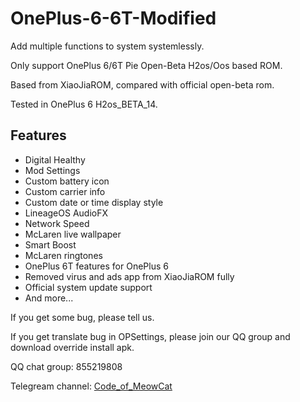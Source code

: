# OnePlus-6-6T-Modified

Add multiple functions to system systemlessly.

Only support OnePlus 6/6T Pie Open-Beta H2os/Oos based ROM.

Based from XiaoJiaROM, compared with official open-beta rom.

Tested in OnePlus 6 H2os_BETA_14.

## Features
* Digital Healthy
* Mod Settings
* Custom battery icon
* Custom carrier info
* Custom date or time display style
* LineageOS AudioFX
* Network Speed
* McLaren live wallpaper
* Smart Boost
* McLaren ringtones
* OnePlus 6T features for OnePlus 6
* Removed virus and ads app from XiaoJiaROM fully
* Official system update support
* And more...

If you get some bug, please tell us.

If you get translate bug in OPSettings, please join our QQ group and download override install apk.

QQ chat group: 855219808

Telegream channel: [Code_of_MeowCat](http://t.me/Code_of_MeowCat)
